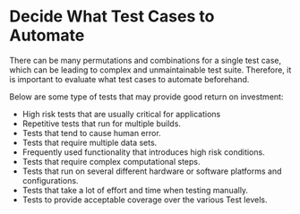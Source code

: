 # Decide What Test Cases to Automate

There can be many permutations and combinations for a single test case, which can be leading to complex and unmaintainable test suite. Therefore, it is important to evaluate what test cases to automate beforehand.

Below are some type of tests that may provide good return on investment:

- High risk tests that are usually critical for applications
- Repetitive tests that run for multiple builds.
- Tests that tend to cause human error.
- Tests that require multiple data sets.
- Frequently used functionality that introduces high risk conditions.
- Tests that require complex computational steps.
- Tests that run on several different hardware or software platforms
  and configurations.
- Tests that take a lot of effort and time when testing manually.
- Tests to provide acceptable coverage over the various Test levels.
